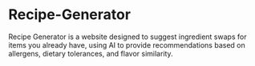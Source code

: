 # Recipe-Generator
Recipe Generator is a website designed to suggest ingredient swaps for items you already have, using AI to provide recommendations based on allergens, dietary tolerances, and flavor similarity.
